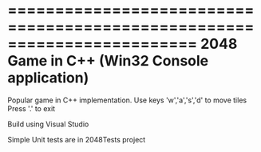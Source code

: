 ========================================================================
    2048 Game in C++ (Win32 Console application)
========================================================================

Popular game in C++ implementation.
Use keys 'w','a','s','d' to move tiles
Press '.' to exit

Build using Visual Studio

Simple Unit tests are in 2048Tests project
